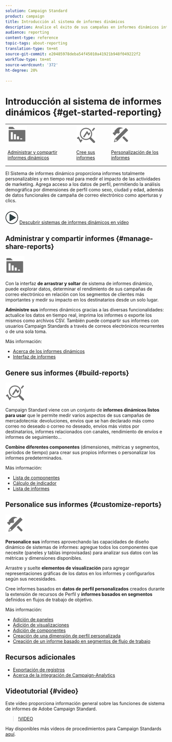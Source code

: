 ```yaml
---
solution: Campaign Standard
product: campaign
title: Introducción al sistema de informes dinámicos
description: Analice el éxito de sus campañas en informes dinámicos integrados o personalizados.
audience: reporting
content-type: reference
topic-tags: about-reporting
translation-type: tm+mt
source-git-commit: e20485978deba54f45010a41921b948f049222f2
workflow-type: tm+mt
source-wordcount: '372'
ht-degree: 20%

---
```



# Introducción al sistema de informes dinámicos {#get-started-reporting}

<table>
<tr>
<td><img src="assets/do-not-localize/icon_manage.svg" width="60px"><p><a href="#manage-share-reports">Administrar y compartir informes dinámicos</a></p></td>
<td><img src="assets/do-not-localize/icon_build.svg" width="60px"><p><a href="#build-reports">Cree sus informes</a></p></td>
<td><img src="assets/do-not-localize/icon_customize.svg" width="60px"><p><a href="#customize-reports">Personalización de los informes</a></p></td></tr>
</table>

El Sistema de informes dinámico proporciona informes totalmente personalizables y en tiempo real para medir el impacto de las actividades de marketing. Agrega acceso a los datos de perfil, permitiendo la análisis demográfica por dimensiones de perfil como sexo, ciudad y edad, además de datos funcionales de campaña de correo electrónico como aperturas y clics.

![](assets/do-not-localize/how-to-video.png) [Descubrir sistemas de informes dinámicos en vídeo](#video)

## Administrar y compartir informes {#manage-share-reports}

<img src="assets/do-not-localize/icon_manage.svg" width="60px">

Con la interfaz **de arrastrar y soltar** de sistema de informes dinámico, puede explorar datos, determinar el rendimiento de sus campañas de correo electrónico en relación con los segmentos de clientes más importantes y medir su impacto en los destinatarios desde un solo lugar.

**Administre sus** informes dinámicos gracias a las diversas funcionalidades: actualice los datos en tiempo real, imprima los informes o exporte los mismos como archivos CSV. También puede compartir sus informes con usuarios Campaign Standards a través de correos electrónicos recurrentes o de una sola toma.

Más información:

* [Acerca de los informes dinámicos](../../reporting/using/about-dynamic-reports.md)
* [Interfaz de informes](../../reporting/using/reporting-interface.md)

## Genere sus informes {#build-reports}

<img src="assets/do-not-localize/icon_build.svg" width="60px">

Campaign Standard viene con un conjunto de **informes dinámicos listos para usar** que le permite medir varios aspectos de sus campañas de mercadotecnia: devoluciones, envíos que se han declarado más como correo no deseado o correo no deseado, envíos más vistos por destinatarios, informes relacionados con canales, rendimiento de envíos e informes de seguimiento...

**Combine diferentes componentes**  (dimensiones, métricas y segmentos, períodos de tiempo) para crear sus propios informes o personalizar los informes predeterminados.

Más información:

* [Lista de componentes](../../reporting/using/list-of-components-.md)
* [Cálculo de indicador](../../reporting/using/indicator-calculation.md)
* [Lista de informes](../../reporting/using/defining-the-report-period.md)

## Personalice sus informes {#customize-reports}

<img src="assets/do-not-localize/icon_customize.svg" width="60px">

**Personalice sus** informes aprovechando las capacidades de diseño dinámico de sistemas de informes: agregue todos los componentes que necesite (paneles y tablas improvisadas) para analizar sus datos con las métricas y dimensiones disponibles.

Arrastre y suelte **elementos de visualización** para agregar representaciones gráficas de los datos en los informes y configurarlos según sus necesidades.

Cree informes basados en **datos de perfil personalizados** creados durante la extensión de recursos de Perfil y **informes basados en segmentos** definidos en flujos de trabajo de objetivo.

Más información:

* [Adición de paneles](../../reporting/using/adding-panels.md)
* [Adición de visualizaciones](../../reporting/using/adding-visualizations.md)
* [Adición de componentes](../../reporting/using/adding-components.md)
* [Creación de una dimensión de perfil personalizada](../../reporting/using/creating-a-custom-profile-dimension.md)
* [Creación de un informe basado en segmentos de flujo de trabajo](../../reporting/using/creating-a-report-workflow-segment.md)

## Recursos adicionales

* [Exportación de registros](../../automating/using/exporting-logs.md)
* [Acerca de la integración de Campaign-Analytics](../../integrating/using/about-campaign-analytics-integration.md)

## Videotutorial {#video}

Este vídeo proporciona información general sobre las funciones de sistema de informes de Adobe Campaign Standard.

>[!VIDEO](https://video.tv.adobe.com/v/23021?quality=12&captions=eng)

Hay disponibles más vídeos de procedimientos para Campaign Standards [aquí](https://experienceleague.adobe.com/docs/campaign-standard-learn/tutorials/overview.html?lang=es).
